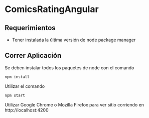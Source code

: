# ComicsRatingAngular

## Requerimientos
  * Tener instalada la última versión de node package manager    

## Correr Aplicación
  Se deben instalar todos los paquetes de node con el comando    
  ```shell 
  npm install
  ```

  Utilizar el comando 
  ```shell 
  npm start
  ```
    
  Utilizar Google Chrome o Mozilla Firefox para ver sitio corriendo en http://localhost:4200

